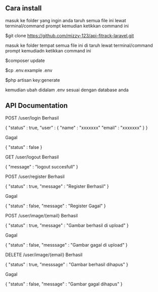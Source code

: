 ## Cara install

masuk ke folder yang ingin anda taruh semua file ini lewat terminal/command prompt
kemudian ketikkan command ini

$git clone https://github.com/mizzy-123/api-fitrack-laravel.git

masuk ke folder tempat semua file ini di taruh lewat terminal/command prompt
kemudiadn ketikkan command ini

$composer update

$cp .env.example .env

$php artisan key:generate

kemudian ubah didalam .env sesuai dengan database anda

## API Documentation

POST /user/login
Berhasil

{
"status" : true,
"user" : {
"name" : "xxxxxxx"
"email" : "xxxxxxx"
}
}

Gagal

{
"status" : false
}

GET /user/logout
Berhasil

{
"message" : "logout succesfull"
}

POST /user/register
Berhasil

{
"status" : true,
"message" : "Register Berhasil"
}

Gagal

{
"status" : false,
"message" : "Register Gagal"
}

POST /user/image/{email}
Berhasil

{
"status" : true,
"message" : "Gambar berhasil di upload"
}

Gagal

{
"status" : false,
"messsage" : "Gambar gagal di upload"
}

DELETE /user/image/{email}
Berhasil

{
"status" : true,
"messsage" : "Gambar berhasil dihapus"
}

Gagal

{
"status" : false,
"message" : "Gambar gagal dihapus"
}
